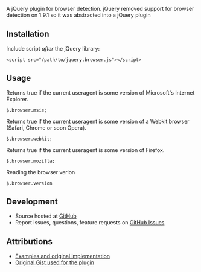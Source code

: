 A jQuery plugin for browser detection. jQuery removed support for browser detection on 1.9.1 so it was abstracted into a jQuery plugin

## Installation

Include script *after* the jQuery library:

    <script src="/path/to/jquery.browser.js"></script>

## Usage

Returns true if the current useragent is some version of Microsoft's Internet Explorer.

    $.browser.msie;

Returns true if the current useragent is some version of a Webkit browser (Safari, Chrome or soon Opera).

    $.browser.webkit;

Returns true if the current useragent is some version of Firefox.

    $.browser.mozilla;

Reading the browser verion
    
    $.browser.version

## Development

- Source hosted at [GitHub](https://github.com/gabceb/jquery-browser-plugin)
- Report issues, questions, feature requests on [GitHub Issues](https://github.com/gabceb/jquery-browser-plugin/issues) 

## Attributions

- [Examples and original implementation](http://api.jquery.com/jQuery.browser/)
- [Original Gist used for the plugin](https://gist.github.com/adeelejaz/4714079)
